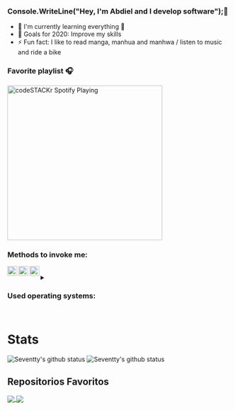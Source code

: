 ### Console.WriteLine("Hey, I'm Abdiel and I develop software");👋

- 🌱 I'm currently learning everything 🤣
- 🥅 Goals for 2020: Improve my skills
- ⚡ Fun fact: I like to read manga, manhua and manhwa / listen to music and ride a bike

### Favorite playlist 🎧
[<img src="https://now-playing-codestackr.vercel.app/api/spotify-playing" alt="codeSTACKr Spotify Playing" width="350" />](https://open.spotify.com/playlist/37i9dQZF1DX1A0PcRHdJVf)

### Methods to invoke me:

[<img align="left" alt="codeSTACKr | Discord" width="22px" src="https://cdn.jsdelivr.net/npm/simple-icons@v3/icons/twitter.svg" />][twitter]
[<img align="left" alt="codeSTACKr | Whatsapp" width="22px" src="https://cdn.jsdelivr.net/npm/simple-icons@v3/icons/whatsapp.svg" />][whatsapp]
[<img align="left" alt="codeSTACKr | Telegram" width="22px" src="https://cdn.jsdelivr.net/npm/simple-icons@v3/icons/telegram.svg" />][telegram]

<br/>

<details>
  <summary><h3>Used operating systems:</h3></summary>
  <h3>Arch Linux</h3>
  [<img align="left" alt="codeSTACKr | Discord" width="22px" src="https://cdn.jsdelivr.net/npm/simple-icons@v3/icons/archlinux.svg" />]

</details>



<br />

# Stats
<img alt="Seventty's github status" src="https://github-readme-stats.codestackr.vercel.app/api?username=Javier13g&show_icons=true&theme=radical&title_color=ffe34c" />
<img alt="Seventty's github status" src="https://github-readme-stats.vercel.app/api/top-langs/?username=Javier13g&layout=compact&theme=radical&title_color=D3D3D3" />

Repositorios Favoritos
---

<a href="https://github.com/Javier13g/VehiculosDetenidosBlazor">
  <img align="center" src="https://github-readme-stats.vercel.app/api/pin/?username=Javier13g&repo=VehiculosDetenidosBlazor&theme=radical&title_color=ffe34c" />
</a>

<a href="https://github.com/Javier13g/VehiculosDetenidosBlazor">
  <img align="center" src="https://github-readme-stats.vercel.app/api/pin/?username=Javier13g&repo=MiembrosIglesia&theme=radical&title_color=ffe34c" />
</a>


[telegram]: https://t.me/Orauis
[whatsapp]: https://wa.me/qr/7FZK25UY3ZMJL1
[twitter]: https://twitter.com/Javixo13?s=09

